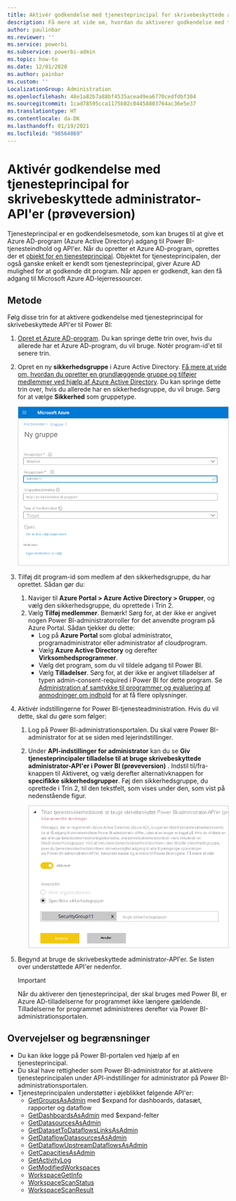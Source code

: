```yaml
---
title: Aktivér godkendelse med tjenesteprincipal for skrivebeskyttede administrator-API'er (prøveversion)
description: Få mere at vide om, hvordan du aktiverer godkendelse med tjenesteprincipal for at tillade brug af skrivebeskyttede administrator-API'er.
author: paulinbar
ms.reviewer: ''
ms.service: powerbi
ms.subservice: powerbi-admin
ms.topic: how-to
ms.date: 12/01/2020
ms.author: painbar
ms.custom: ''
LocalizationGroup: Administration
ms.openlocfilehash: 48e1a82b7a88bf4535acea49ea6770cedfdbf304
ms.sourcegitcommit: 1cad78595cca1175b82c04458803764ac36e5e37
ms.translationtype: HT
ms.contentlocale: da-DK
ms.lasthandoff: 01/19/2021
ms.locfileid: "98564869"
---
```

# <a name="enable-service-principal-authentication-for-read-only-admin-apis-preview"></a>Aktivér godkendelse med tjenesteprincipal for skrivebeskyttede administrator-API'er (prøveversion)

Tjenesteprincipal er en godkendelsesmetode, som kan bruges til at give et Azure AD-program (Azure Active Directory) adgang til Power BI-tjenesteindhold og API'er.
Når du opretter et Azure AD-program, oprettes der et [objekt for en tjenesteprincipal](/azure/active-directory/develop/app-objects-and-service-principals#service-principal-object). Objektet for tjenesteprincipalen, der også ganske enkelt er kendt som tjenesteprincipal, giver Azure AD mulighed for at godkende dit program. Når appen er godkendt, kan den få adgang til Microsoft Azure AD-lejerressourcer.

## <a name="method"></a>Metode

Følg disse trin for at aktivere godkendelse med tjenesteprincipal for skrivebeskyttede API'er til Power BI:

1. [Opret et Azure AD-program](/azure/active-directory/develop/howto-create-service-principal-portal). Du kan springe dette trin over, hvis du allerede har et Azure AD-program, du vil bruge. Notér program-id'et til senere trin. 
2. Opret en ny **sikkerhedsgruppe** i Azure Active Directory. [Få mere at vide om, hvordan du opretter en grundlæggende gruppe og tilføjer medlemmer ved hjælp af Azure Active Directory](/azure/active-directory/fundamentals/active-directory-groups-create-azure-portal). Du kan springe dette trin over, hvis du allerede har en sikkerhedsgruppe, du vil bruge.
    Sørg for at vælge **Sikkerhed** som gruppetype.

    ![Skærmbillede af dialogboksen til oprettelse af en ny gruppe på Azure Portal.](media/read-only-apis-service-principal-auth/azure-portal-new-group-dialog.png)

3. Tilføj dit program-id som medlem af den sikkerhedsgruppe, du har oprettet. Sådan gør du:
    1. Naviger til **Azure Portal > Azure Active Directory > Grupper**, og vælg den sikkerhedsgruppe, du oprettede i Trin 2.
    1. Vælg **Tilføj medlemmer**.
    Bemærk! Sørg for, at der ikke er angivet nogen Power BI-administratorroller for det anvendte program på Azure Portal. Sådan tjekker du dette: 
       * Log på **Azure Portal** som global administrator, programadministrator eller administrator af cloudprogram. 
        * Vælg **Azure Active Directory** og derefter **Virksomhedsprogrammer**. 
        * Vælg det program, som du vil tildele adgang til Power BI. 
        * Vælg **Tilladelser**. Sørg for, at der ikke er angivet tilladelser af typen admin-consent-required i Power BI for dette program. Se [Administration af samtykke til programmer og evaluering af anmodninger om indhold](/azure/active-directory/manage-apps/manage-consent-requests) for at få flere oplysninger. 
4. Aktivér indstillingerne for Power BI-tjenesteadministration. Hvis du vil dette, skal du gøre som følger:
    1. Log på Power BI-administrationsportalen. Du skal være Power BI-administrator for at se siden med lejerindstillinger.
    1. Under **API-indstillinger for administrator** kan du se **Giv tjenesteprincipaler tilladelse til at bruge skrivebeskyttede administrator-API'er i Power BI (prøveversion)** . Indstil til/fra-knappen til Aktiveret, og vælg derefter alternativknappen for **specifikke sikkerhedsgrupper**. Føj den sikkerhedsgruppe, du oprettede i Trin 2, til den tekstfelt, som vises under den, som vist på nedenstående figur.

        ![Skærmbillede af lejerindstillingen for tilladelse af tjenesteprincipaler.](media/read-only-apis-service-principal-auth/allow-service-principals-tenant-setting.png)

 5. Begynd at bruge de skrivebeskyttede administrator-API'er. Se listen over understøttede API'er nedenfor.

    >[!IMPORTANT]
    >Når du aktiverer den tjenesteprincipal, der skal bruges med Power BI, er Azure AD-tilladelserne for programmet ikke længere gældende. Tilladelserne for programmet administreres derefter via Power BI-administrationsportalen.

## <a name="considerations-and-limitations"></a>Overvejelser og begrænsninger
* Du kan ikke logge på Power BI-portalen ved hjælp af en tjenesteprincipal.
* Du skal have rettigheder som Power BI-administrator for at aktivere tjenesteprincipalen under API-indstillinger for administrator på Power BI-administrationsportalen.
* Tjenesteprincipalen understøtter i øjeblikket følgende API'er:
    * [GetGroupsAsAdmin](/rest/api/power-bi/admin/groups_getgroupsasadmin) med $expand for dashboards, datasæt, rapporter og dataflow 
    * [GetDashboardsAsAdmin](/rest/api/power-bi/admin/dashboards_getdashboardsasadmin) med $expand-felter
    * [GetDatasourcesAsAdmin](/rest/api/power-bi/admin/datasets_getdatasourcesasadmin) 
    * [GetDatasetToDataflowsLinksAsAdmin](/rest/api/power-bi/admin/datasets_getdatasettodataflowslinksingroupasadmin)
    * [GetDataflowDatasourcesAsAdmin](/rest/api/power-bi/admin/dataflows_getdataflowdatasourcesasadmin) 
    * [GetDataflowUpstreamDataflowsAsAdmin](/rest/api/power-bi/admin/dataflows_getupstreamdataflowsingroupasadmin) 
    * [GetCapacitiesAsAdmin](/rest/api/power-bi/admin/getcapacitiesasadmin)
    * [GetActivityLog](/rest/api/power-bi/admin/getactivityevents)
    * [GetModifiedWorkspaces](/rest/api/power-bi/admin/workspaceinfo_getmodifiedworkspaces)
    * [WorkspaceGetInfo](/rest/api/power-bi/admin/workspaceinfo_postworkspaceinfo)
    * [WorkspaceScanStatus](/rest/api/power-bi/admin/workspaceinfo_getscanstatus)
    * [WorkspaceScanResult](/rest/api/power-bi/admin/workspaceinfo_getscanresult)